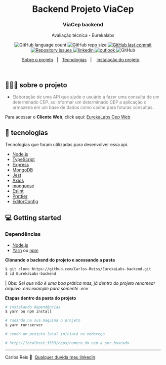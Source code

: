 <h1 align="center">
	<!-- <img alt="Logo" src=".github/logo.png" width="200px" /> -->
  Backend Projeto ViaCep
</h1>

<h3 align="center">
  ViaCep backend
</h3>

<p align="center">Avaliação técnica - Eurekalabs</p>

<p align="center">

  <img alt="GitHub language count" src="https://img.shields.io/github/languages/count/carlos-reiss/Eurekalabs-backend?style=flat-square">


<img alt="GitHub repo size" src="https://img.shields.io/github/repo-size/carlos-reiss/EurekaLabs-backend?style=flat-square">

  <a href="https://github.com/carlos-reiss/Eurekalabs-backend/commits/master">
    <img alt="GitHub last commit" src="https://img.shields.io/github/last-commit/carlos-reiss/Eurekalabs-backend?style=flat-square">
  </a>

  <a href="https://github.com/carlos-reiss/Eurekalabs-backend/issues">
    <img alt="Repository issues" src="https://img.shields.io/github/issues/carlos-reiss/Eurekalabs-backend">
  </a>


  <a href="https://www.linkedin.com/in/carlos-antonio-reis-b62893185/" >
    <img alt="linkedin" src="https://img.shields.io/badge/Carlos%20Reis-linkedin-blue" >
  </a>
  <a href="mailto:carlosreis10.06@hotmail.com" >
      <img alt="outlook" src="https://img.shields.io/badge/Carlos%20Reis-outlook-blue" >
  </a>
  <img alt="GitHub" src="https://img.shields.io/github/license/carlos-reiss/Eurekalabs-backend?style=flat-square">

</p>

<p align="center">
  <a href="#-sobre-o-projeto">Sobre o projeto</a>&nbsp;&nbsp;&nbsp;|&nbsp;&nbsp;
  <a href="#-tecnologias">Tecnologias</a>&nbsp;&nbsp;&nbsp;|&nbsp;&nbsp;&nbsp;
  <a href="#-getting-started">Instalação do projeto</a>&nbsp;&nbsp;&nbsp;&nbsp;

</p>

<br>

## 👨🏻‍💻 sobre o projeto

- <p style="color: gray;">Elaboração de uma API que ajude o usuário a fazer uma consulta de um determinado CEP. ao informar um determinado CEP a aplicação o armazena em um base de dados como cache para futuras consultas.</p>

Para acessar o **Cliente Web**, click aqui: [EurekaLabs Cep Web](https://github/carlos-reiss/)</br>

## 🚀 tecnologias

Tecnologias que foram utilizadas para desenvolver essa api.

- [Node.js](https://nodejs.org/en/)
- [TypeScript](https://www.typescriptlang.org/)
- [Express](https://expressjs.com/pt-br/)
- [MongoDB](https://www.mongodb.com/cloud/atlas)
- [Jest](https://jestjs.io/)
- [Axios](https://github.com/axios/axios)
- [mongoose](https://mongoosejs.com/)
- [Eslint](https://eslint.org/)
- [Prettier](https://prettier.io/)
- [EditorConfig](https://editorconfig.org/)

## 💻 Getting started



### Dependências

- [Node.js](https://nodejs.org/en/)
- [Yarn](https://classic.yarnpkg.com/) ou [npm](https://www.npmjs.com/)


**Clonando o backend do projeto e acessando a pasta**

```bash
$ git clone https://github.com/Carlos-Reiss/EurekaLabs-backend.git
$ cd EurekaLabs-backend
```

| Obs: _Sei que não é uma boa prática mas, já dentro do projeto renomear arquivo .env.example para somente .env_

**Etapas dentro da pasta do projeto**

```bash
# instalando dependências
$ yarn ou npm install

# rodando na sua maquina o projeto
$ yarn run:server

# sendo um projeto local iniciará no endereço

# http://localhost:3333/ceps/numero_do_cep_a_ser_buscado
```


---

Carlos Reis 👋 &nbsp;[Qualquer duvida meu linkedin](https://www.linkedin.com/in/carlos-antonio-reis-b62893185/)
